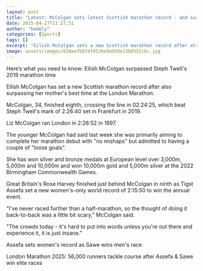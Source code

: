 ```yaml
---
layout: post
title: "Latest: McColgan sets latest Scottish marathon record - and surpasses mother's PB"
date: 2025-04-27T11:27:51
author: "badely"
categories: [Sports]
tags: []
excerpt: "Eilish McColgan sets a new Scottish marathon record after also surpassing her mother's best time at the London Marathon."
image: assets/images/038ee7b874f8526e9a93de13b6551cbc.jpg
---
```


Here’s what you need to know: Eilish McColgan surpassed Steph Twell's 2019 marathon time

Eilish McColgan has set a new Scottish marathon record after also surpassing her mother's best time at the London Marathon.

McColgan, 34, finished eighth, crossing the line in 02:24:25, which beat Steph Twell's mark of 2:26:40 set in Frankfurt in 2019.

Liz McColgan ran London in 2:26:52 in 1997.

The younger McColgan had said last week she was primarily aiming to complete her marathon debut with "no mishaps" but admitted to having a couple of "loose goals".

She has won silver and bronze medals at European level over 3,000m, 5,000m and 10,000m and won 10,000m gold and 5,000m silver at the 2022 Birmingham Commonwealth Games.

Great Britain's Rose Harvey finished just behind McColgan in ninth as Tigst Assefa set a new women's-only world record of 2:15:50 to win the annual event.

"I've never raced further than a half-marathon, so the thought of doing it back-to-back was a little bit scary," McColgan said.

"The crowds today - it's hard to put into words unless you're out there and experience it, it is just insane."

Assefa sets women's record as Sawe wins men's race

London Marathon 2025: 56,000 runners tackle course after Assefa & Sawe win elite races

